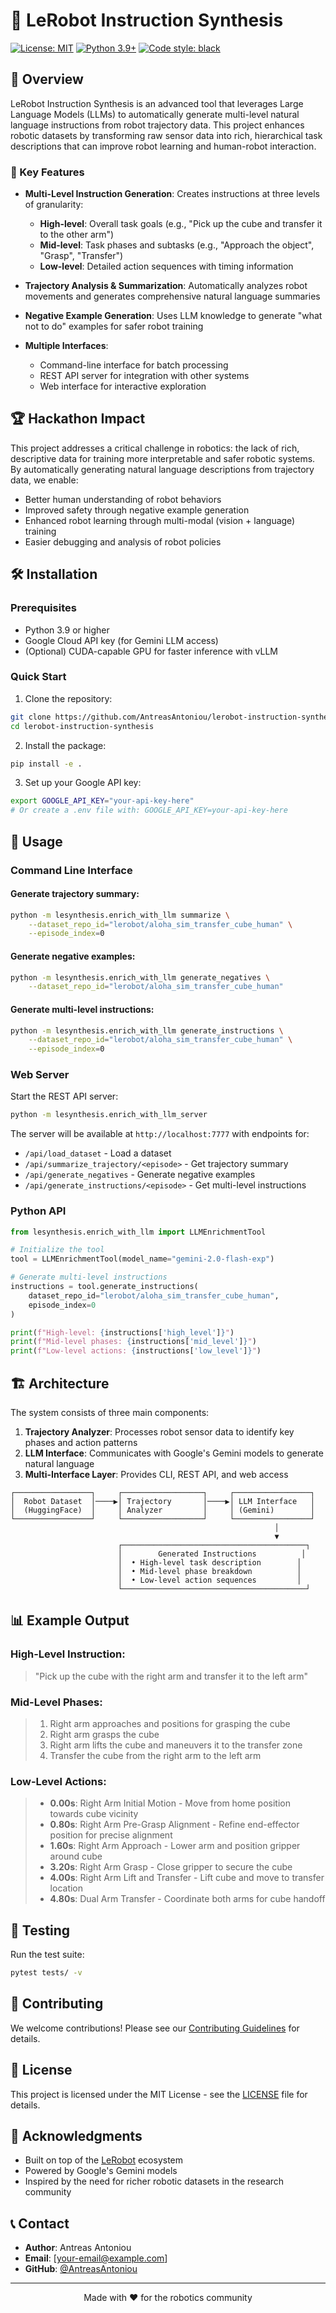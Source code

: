 # 🤖 LeRobot Instruction Synthesis

[![License: MIT](https://img.shields.io/badge/License-MIT-yellow.svg)](https://opensource.org/licenses/MIT)
[![Python 3.9+](https://img.shields.io/badge/python-3.9+-blue.svg)](https://www.python.org/downloads/)
[![Code style: black](https://img.shields.io/badge/code%20style-black-000000.svg)](https://github.com/psf/black)

## 🚀 Overview

LeRobot Instruction Synthesis is an advanced tool that leverages Large Language Models (LLMs) to automatically generate multi-level natural language instructions from robot trajectory data. This project enhances robotic datasets by transforming raw sensor data into rich, hierarchical task descriptions that can improve robot learning and human-robot interaction.

### 🎯 Key Features

- **Multi-Level Instruction Generation**: Creates instructions at three levels of granularity:
  - **High-level**: Overall task goals (e.g., "Pick up the cube and transfer it to the other arm")
  - **Mid-level**: Task phases and subtasks (e.g., "Approach the object", "Grasp", "Transfer")
  - **Low-level**: Detailed action sequences with timing information

- **Trajectory Analysis & Summarization**: Automatically analyzes robot movements and generates comprehensive natural language summaries

- **Negative Example Generation**: Uses LLM knowledge to generate "what not to do" examples for safer robot training

- **Multiple Interfaces**:
  - Command-line interface for batch processing
  - REST API server for integration with other systems
  - Web interface for interactive exploration

## 🏆 Hackathon Impact

This project addresses a critical challenge in robotics: the lack of rich, descriptive data for training more interpretable and safer robotic systems. By automatically generating natural language descriptions from trajectory data, we enable:

- Better human understanding of robot behaviors
- Improved safety through negative example generation
- Enhanced robot learning through multi-modal (vision + language) training
- Easier debugging and analysis of robot policies

## 🛠️ Installation

### Prerequisites

- Python 3.9 or higher
- Google Cloud API key (for Gemini LLM access)
- (Optional) CUDA-capable GPU for faster inference with vLLM

### Quick Start

1. Clone the repository:
```bash
git clone https://github.com/AntreasAntoniou/lerobot-instruction-synthesis.git
cd lerobot-instruction-synthesis
```

2. Install the package:
```bash
pip install -e .
```

3. Set up your Google API key:
```bash
export GOOGLE_API_KEY="your-api-key-here"
# Or create a .env file with: GOOGLE_API_KEY=your-api-key-here
```

## 📖 Usage

### Command Line Interface

#### Generate trajectory summary:
```bash
python -m lesynthesis.enrich_with_llm summarize \
    --dataset_repo_id="lerobot/aloha_sim_transfer_cube_human" \
    --episode_index=0
```

#### Generate negative examples:
```bash
python -m lesynthesis.enrich_with_llm generate_negatives \
    --dataset_repo_id="lerobot/aloha_sim_transfer_cube_human"
```

#### Generate multi-level instructions:
```bash
python -m lesynthesis.enrich_with_llm generate_instructions \
    --dataset_repo_id="lerobot/aloha_sim_transfer_cube_human" \
    --episode_index=0
```

### Web Server

Start the REST API server:
```bash
python -m lesynthesis.enrich_with_llm_server
```

The server will be available at `http://localhost:7777` with endpoints for:
- `/api/load_dataset` - Load a dataset
- `/api/summarize_trajectory/<episode>` - Get trajectory summary
- `/api/generate_negatives` - Generate negative examples
- `/api/generate_instructions/<episode>` - Get multi-level instructions

### Python API

```python
from lesynthesis.enrich_with_llm import LLMEnrichmentTool

# Initialize the tool
tool = LLMEnrichmentTool(model_name="gemini-2.0-flash-exp")

# Generate multi-level instructions
instructions = tool.generate_instructions(
    dataset_repo_id="lerobot/aloha_sim_transfer_cube_human",
    episode_index=0
)

print(f"High-level: {instructions['high_level']}")
print(f"Mid-level phases: {instructions['mid_level']}")
print(f"Low-level actions: {instructions['low_level']}")
```

## 🏗️ Architecture

The system consists of three main components:

1. **Trajectory Analyzer**: Processes robot sensor data to identify key phases and action patterns
2. **LLM Interface**: Communicates with Google's Gemini models to generate natural language
3. **Multi-Interface Layer**: Provides CLI, REST API, and web access

```
┌─────────────────┐     ┌──────────────────┐     ┌─────────────────┐
│  Robot Dataset  │────▶│ Trajectory       │────▶│ LLM Interface   │
│  (HuggingFace)  │     │ Analyzer         │     │ (Gemini)        │
└─────────────────┘     └──────────────────┘     └─────────────────┘
                                                           │
                                                           ▼
                        ┌─────────────────────────────────────────┐
                        │        Generated Instructions          │
                        │  • High-level task description        │
                        │  • Mid-level phase breakdown          │
                        │  • Low-level action sequences         │
                        └─────────────────────────────────────────┘
```

## 📊 Example Output

### High-Level Instruction:
> "Pick up the cube with the right arm and transfer it to the left arm"

### Mid-Level Phases:
> 1. Right arm approaches and positions for grasping the cube
> 2. Right arm grasps the cube
> 3. Right arm lifts the cube and maneuvers it to the transfer zone
> 4. Transfer the cube from the right arm to the left arm

### Low-Level Actions:
> - **0.00s**: Right Arm Initial Motion - Move from home position towards cube vicinity
> - **0.80s**: Right Arm Pre-Grasp Alignment - Refine end-effector position for precise alignment
> - **1.60s**: Right Arm Approach - Lower arm and position gripper around cube
> - **3.20s**: Right Arm Grasp - Close gripper to secure the cube
> - **4.00s**: Right Arm Lift and Transfer - Lift cube and move to transfer location
> - **4.80s**: Dual Arm Transfer - Coordinate both arms for cube handoff

## 🧪 Testing

Run the test suite:
```bash
pytest tests/ -v
```

## 🤝 Contributing

We welcome contributions! Please see our [Contributing Guidelines](CONTRIBUTING.md) for details.

## 📄 License

This project is licensed under the MIT License - see the [LICENSE](LICENSE) file for details.

## 🙏 Acknowledgments

- Built on top of the [LeRobot](https://github.com/huggingface/lerobot) ecosystem
- Powered by Google's Gemini models
- Inspired by the need for richer robotic datasets in the research community

## 📞 Contact

- **Author**: Antreas Antoniou
- **Email**: [your-email@example.com]
- **GitHub**: [@AntreasAntoniou](https://github.com/AntreasAntoniou)

---

<p align="center">Made with ❤️ for the robotics community</p> 